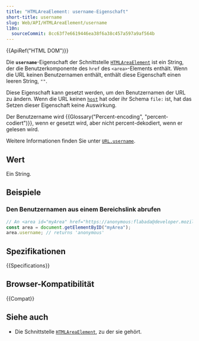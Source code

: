 ```yaml
---
title: "HTMLAreaElement: username-Eigenschaft"
short-title: username
slug: Web/API/HTMLAreaElement/username
l10n:
  sourceCommit: 8cc63f7e6619446ea38f6a38c457a597a9af564b
---
```


{{ApiRef("HTML DOM")}}

Die **`username`**-Eigenschaft der Schnittstelle [`HTMLAreaElement`](/de/docs/Web/API/HTMLAreaElement) ist ein String, der die Benutzerkomponente des `href` des `<area>`-Elements enthält. Wenn die URL keinen Benutzernamen enthält, enthält diese Eigenschaft einen leeren String, `""`.

Diese Eigenschaft kann gesetzt werden, um den Benutzernamen der URL zu ändern. Wenn die URL keinen [`host`](/de/docs/Web/API/HTMLAreaElement/host) hat oder ihr Schema `file:` ist, hat das Setzen dieser Eigenschaft keine Auswirkung.

Der Benutzername wird {{Glossary("Percent-encoding", "percent-codiert")}}, wenn er gesetzt wird, aber nicht percent-dekodiert, wenn er gelesen wird.

Weitere Informationen finden Sie unter [`URL.username`](/de/docs/Web/API/URL/username).

## Wert

Ein String.

## Beispiele

### Den Benutzernamen aus einem Bereichslink abrufen

```js
// An <area id="myArea" href="https://anonymous:flabada@developer.mozilla.org/en-US/docs/HTMLAreaElement"> element is in the document
const area = document.getElementByID("myArea");
area.username; // returns 'anonymous'
```

## Spezifikationen

{{Specifications}}

## Browser-Kompatibilität

{{Compat}}

## Siehe auch

- Die Schnittstelle [`HTMLAreaElement`](/de/docs/Web/API/HTMLAreaElement), zu der sie gehört.
